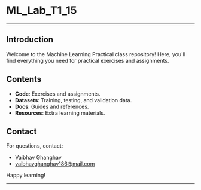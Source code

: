 # ML_Lab_T1_15
---

## Introduction
Welcome to the Machine Learning Practical class repository! Here, you'll find everything you need for practical exercises and assignments.

## Contents
- **Code**: Exercises and assignments.
- **Datasets**: Training, testing, and validation data.
- **Docs**: Guides and references.
- **Resources**: Extra learning materials.


## Contact
For questions, contact:
- Vaibhav Ghanghav
- vaibhavghanghav186@mail.com

Happy learning!

---

